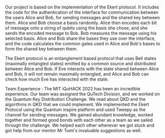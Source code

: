 Our project is based on the implementation of the  Ekert protocol. It includes the code for the authentication of the interface for communication between the users Alice and Bob, for sending messages and the shared key between them.
Alice and Bob choose a basis randomly. Alice then encodes each bit of message onto a string of qubits using the basis she chose, and she sends the encoded message to Bob. Bob measures the message using his selected basis.
Alice and Bob share the bases they use over the interface, and the code calculates the common gates used in Alice and Bob's bases to form the shared key between them. 

The Ekert protocol is an entanglement based protocol that uses Bell states (maximally entangled states) emitted by a common source and distributed between Alice and Bob. If Eve interacts with the state shared between Alice and Bob, it will not remain maximally entangled, and Alice and Bob can check how much Eve has interacted with the state.

Team Experience : 
The MIT iQuHACK 2022 has been an incredible experience. 
Our team was assigned the QuTech Division, and we worked on the Quantum Key Distribution Challenge. We read about QKD and the algorithms in QKD that we could implement. We implemented the Ekert Protocol using the Quantum inspire platform and used Tweepy as the channel for sending messages. 
We gained abundant knowledge, worked together and formed good bonds with each other as a team as we sailed through the challenge. We helped each other whenever we got stuck and got help from our mentor Mr Tumi's invaluable suggestions as well.
